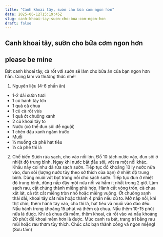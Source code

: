 ```yaml
---
title: "Canh khoai tây, sườn cho bữa cơm ngon hơn"
date: 2025-06-12T15:19:45Z
slug: canh-khoai-tay-suon-cho-bua-com-ngon-hon
draft: false
---
```


## Canh khoai tây, sườn cho bữa cơm ngon hơn

## please be mine

Bát canh khoai tây, cà rốt với sườn sẽ làm cho bữa ăn của bạn ngon hơn hẳn. Cùng làm và thưởng thức nhé!
         
1. Nguyên liệu (4-6 phần ăn)

-  1-2 dải sườn tươi
- 1 củ hành tây lớn
- 1 quả cà chua 
- 1 củ cà rốt vừa
- 1 quả ớt chuông xanh
- 2 củ khoai tây to
 - Nước (có thể đun sôi để nguội)
- 1 chén đậu xanh ngâm trước
- Muối
- ½ muỗng cà phê hạt tiêu
- ½ cà phê thì là

2. Chế biến
Sườn rửa sạch, cho vào nồi lớn. Đổ 10 tách nước vào, đun sôi ở nhiệt độ trung bình. 
Ngay khi nước bắt đầu sôi, vớt ra một nồi khác. Khâu này coi như đã rửa sạch sườn.
Tiếp tục đổ khoảng 10 ly nước nữa vào, đun sôi (lượng nước tùy theo sở thích của bạn) ở nhiệt độ trung bình. Dùng muôi vớt bọt trong nồi cho sạch sườn. Tiếp tục đun ở nhiệt độ trung bình, dùng nắp đậy một nửa nồi và hầm ít nhất trong 2 giờ.
 Làm sạch rau, cắt chúng thành miếng phù hợp. Hành cắt vòng tròn, cà chua xắt lát, cà rốt cắt miếng tròn nhỏ hoặc miếng vuông. Ớt chuông xanh thái dài, khoai tây cắt nửa hoặc thành 4 phần nếu củ to.
 Mở nắp nồi, khi thịt chín, thêm hành tây vào, cho thì là, hạt tiêu và muối vào đảo đều. Nấu hành trong khoảng 15 phút và thêm cà chua. Nấu thêm 10-15 phút nữa là được.
Khi cà chua đã mềm, thêm khoai, cà rốt vào và nấu khoảng 20 phút để khoai mềm hơn là được.
 Múc canh ra bát, trang trí bằng rau mùi hoặc rau thơm tùy thích.
 Chúc các bạn thành công và ngon miệng!(Sưu tầm)